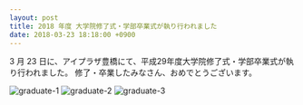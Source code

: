```yaml
---
layout: post
title: 2018 年度 大学院修了式・学部卒業式が執り行われました
date: 2018-03-23 18:18:00 +0900
---
```


3 月 23 日に、アイプラザ豊橋にて、平成29年度大学院修了式・学部卒業式が執り行われました。
修了・卒業したみなさん、おめでとうございます。

![graduate-1]({{site.baseurl}}/img/2018-03-23-graduate-1.jpg)
![graduate-2]({{site.baseurl}}/img/2018-03-23-graduate-2.jpg)
![graduate-3]({{site.baseurl}}/img/2018-03-23-graduate-3.jpg)
